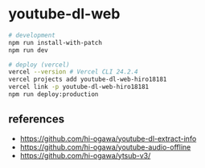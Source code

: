 # youtube-dl-web

```sh
# development
npm run install-with-patch
npm run dev

# deploy (vercel)
vercel --version # Vercel CLI 24.2.4
vercel projects add youtube-dl-web-hiro18181
vercel link -p youtube-dl-web-hiro18181
npm run deploy:production
```

## references

- https://github.com/hi-ogawa/youtube-dl-extract-info
- https://github.com/hi-ogawa/youtube-audio-offline
- https://github.com/hi-ogawa/ytsub-v3/
